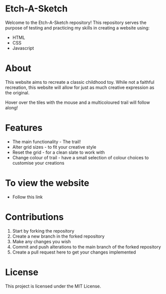 # Etch-A-Sketch

Welcome to the Etch-A-Sketch repository!
This repository serves the purpose of testing and practicing my skills in creating a website using:
- HTML
- CSS
- Javascript

# About

This website aims to recreate a classic childhood toy. 
While not a faithful recreation, this website will allow for just as much creative expression as the original.

Hover over the tiles with the mouse and a multicoloured trail will follow along!

# Features

- The main functionality - The trail!
- Alter grid sizes - to fit your creative style
- Reset the grid - for a clean slate to work with
- Change colour of trail - have a small selection of colour choices to customise your creations

# To view the website

- Follow this link

# Contributions

1. Start by forking the repository
2. Create a new branch in the forked repository
3. Make any changes you wish
4. Commit and push alterations to the main branch of the forked repository
5. Create a pull request here to get your changes implemented

# License 

This project is licensed under the MIT License.
